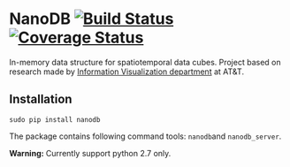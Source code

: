 # NanoDB [![Build Status](https://travis-ci.org/pmdartus/NanoCube.svg?branch=master)](https://travis-ci.org/pmdartus/NanoCube) [![Coverage Status](https://coveralls.io/repos/pmdartus/NanoCube/badge.png?branch=master)](https://coveralls.io/r/pmdartus/NanoCube?branch=master)

In-memory data structure for spatiotemporal data cubes. Project based on research made 
by [Information Visualization department](http://www.research.att.com/infovis) at AT&T.

## Installation

```
sudo pip install nanodb
```
The package contains following command tools: `nanodb`and `nanodb_server`.

**Warning:** Currently support python 2.7 only.
